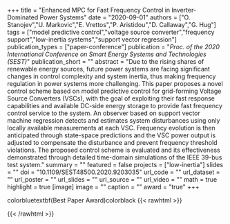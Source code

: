 +++
title = "Enhanced MPC for Fast Frequency Control in Inverter-Dominated Power Systems"
date = "2020-09-01"
authors = ["O. Stanojev","U. Markovic","E. Vrettos","P. Aristidou","D. Callaway","G. Hug"]
tags = ["model predictive control","voltage source converter","frequency support","low-inertia systems","support vector regression"]
publication_types = ["paper-conference"]
publication = "_Proc. of the 2020 International Conference on Smart Energy Systems and Technologies (SEST)_"
publication_short = ""
abstract = "Due to the rising shares of renewable energy sources, future power systems are facing significant changes in control complexity and system inertia, thus making frequency regulation in power systems more challenging. This paper proposes a novel control scheme based on model predictive control for grid-forming Voltage Source Converters (VSCs), with the goal of exploiting their fast response capabilities and available DC-side energy storage to provide fast frequency control service to the system. An observer based on support vector machine regression detects and estimates system disturbances using only locally available measurements at each VSC. Frequency evolution is then anticipated through state-space predictions and the VSC power output is adjusted to compensate the disturbance and prevent frequency threshold violations. The proposed control scheme is evaluated and its effectiveness demonstrated through detailed time-domain simulations of the IEEE 39-bus test system."
summary = ""
featured = false
projects = ["low-inertia"]
slides = ""
doi = "10.1109/SEST48500.2020.9203035"
url_code = ""
url_dataset = ""
url_poster = ""
url_slides = ""
url_source = ""
url_video = ""
math = true
highlight = true
[image]
image = ""
caption = ""
award = "true"
+++

colorbluetextbf(Best Paper Award)colorblack
{{< rawhtml >}}
<div data-badge-details="right" data-badge-type="medium-donut" data-doi="10.1109/SEST48500.2020.9203035" data-hide-no-mentions="true" class="altmetric-embed"></div>
{{< /rawhtml >}}
